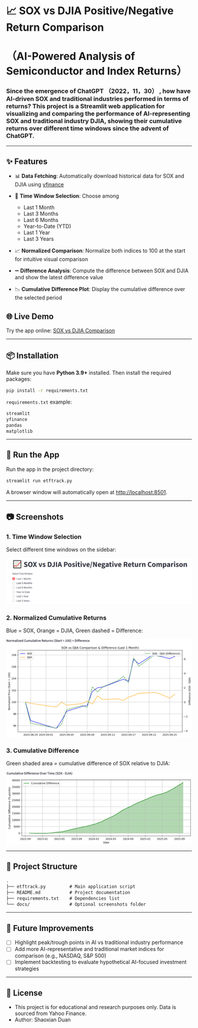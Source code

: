 # 📈 SOX vs DJIA Positive/Negative Return Comparison
# （AI-Powered Analysis of Semiconductor and Index Returns）
### Since the emergence of ChatGPT （2022，11，30） , how have AI-driven SOX and traditional industries performed in terms of returns?  This project is a Streamlit web application for visualizing and comparing the performance of AI-representing SOX and traditional industry DJIA, showing their cumulative returns over different time windows since the advent of ChatGPT.

---

## ✨ Features

* 📊 **Data Fetching**: Automatically download historical data for SOX and DJIA using [yfinance](https://pypi.org/project/yfinance/)
* 🔄 **Time Window Selection**: Choose among

  * Last 1 Month
  * Last 3 Months
  * Last 6 Months
  * Year-to-Date (YTD)
  * Last 1 Year
  * Last 3 Years
* 📈 **Normalized Comparison**: Normalize both indices to 100 at the start for intuitive visual comparison
* ➖ **Difference Analysis**: Compute the difference between SOX and DJIA and show the latest difference value
* 📉 **Cumulative Difference Plot**: Display the cumulative difference over the selected period

## 🌐 Live Demo

Try the app online: [SOX vs DJIA Comparison](https://soxdjia-lax6snjubmposywh7jrfty.streamlit.app/)


---

## 📦 Installation

Make sure you have **Python 3.9+** installed. Then install the required packages:

```bash
pip install -r requirements.txt
```

`requirements.txt` example:

```
streamlit
yfinance
pandas
matplotlib
```

---

## 🚀 Run the App

Run the app in the project directory:

```bash
streamlit run etftrack.py
```

A browser window will automatically open at [http://localhost:8501](http://localhost:8501).

---

## 📷 Screenshots

### 1. Time Window Selection

Select different time windows on the sidebar:

![time window](docs/screenshot_radio.png)

### 2. Normalized Cumulative Returns

Blue = SOX, Orange = DJIA, Green dashed = Difference:

![comparison](docs/screenshot_comparison.png)

### 3. Cumulative Difference

Green shaded area = cumulative difference of SOX relative to DJIA:

![cumulative diff](docs/screenshot_cumulative.png)

---

## 📁 Project Structure

```
.
├── etftrack.py         # Main application script
├── README.md           # Project documentation
├── requirements.txt    # Dependencies list
└── docs/               # Optional screenshots folder
```

---

## 🔮 Future Improvements

* [ ] Highlight peak/trough points in AI vs traditional industry performance
* [ ] Add more AI-representative and traditional market indices for comparison (e.g., NASDAQ, S&P 500)
* [ ] Implement backtesting to evaluate hypothetical AI-focused investment strategies

---

## 📝 License

* This project is for educational and research purposes only. Data is sourced from Yahoo Finance.
* Author: Shaoxian Duan
